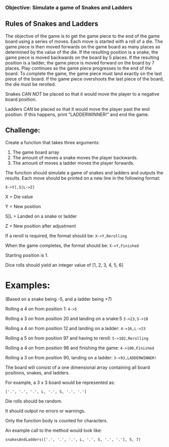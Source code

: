 ### Objective: Simulate a game of Snakes and Ladders

## Rules of Snakes and Ladders
The objective of the game is to get the game piece to the end of the game board using a series of moves.
Each move is started with a roll of a die. The game piece is then moved forwards on the game board
as many places as determined by the value of the die. If the resulting position is a snake, the game piece
is moved backwards on the board by 5 places. If the resulting position is a ladder, the game piece is moved
forward on the board by 7 places. Play continues as the game piece progresses to the end of the board.
To complete the game, the game piece must land exactly on the last piece of the board. If the game piece
overshoots the last piece of the board, the die must be rerolled.

Snakes *CAN NOT* be placed so that it would move the player to a negative board position.

Ladders *CAN* be placed so that it would move the player past the end position. If this happens, print "LADDERWINNER!" and end the game.

## Challenge:

Create a function that takes three arguments:
1. The game board array
2. The amount of moves a snake moves the player backwards.
3. The amount of moves a ladder moves the player forwards.

The function should simulate a game of snakes and ladders and outputs the results.
Each move should be printed on a new line in the following format:

`X->Y[,S|L->Z]`

X = Die value

Y = New position

S|L = Landed on a snake or ladder

Z = New position after adjustment

If a reroll is required, the format should be:
`X->Y,Rerolling`

When the game completes, the format should be:
`X->Y,Finished`

Starting position is 1.

Dice rolls should yield an integer value of [1, 2, 3, 4, 5, 6]

# Examples:

(Based on a snake being -5, and a ladder being +7)

Rolling a 4 on from position 1:
`4->5`

Rolling a 3 on from position 20 and landing on a snake:5
`3->23,S->18`

Rolling a 4 on from position 12 and landing on a ladder:
`4->16,L->23`

Rolling a 5 on from position 97 and having to reroll:
`5->102,Rerolling`

Rolling a 4 on from position 96 and finishing the game:
`4->100,Finished`

Rolling a 3 on from position 90, landing on a ladder:
`3->93,LADDERWINNER!`

The board will consist of a one dimensional array containing all board positions, snakes, and ladders.

For example, a 3 x 3 board would be represented as:

`['.', '.', '.', L, '.', S, '.', '.']`

Die rolls should be random.

It should output no errors or warnings.

Only the function body is counted for characters.

An example call to the method would look like:

`snakesAndLadders(['.', '.', '.', L, '.', S, '.', '.'], 5, 7)`
